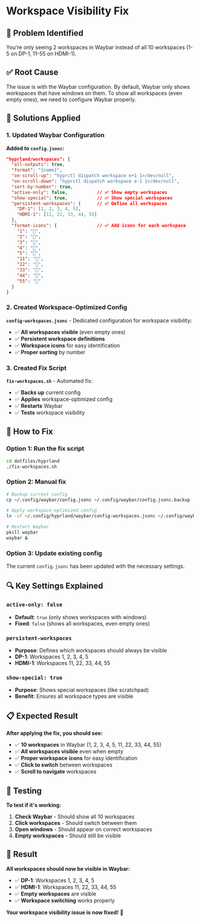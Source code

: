 # Workspace Visibility Fix

## 🐛 **Problem Identified**

You're only seeing 2 workspaces in Waybar instead of all 10 workspaces (1-5 on DP-1, 11-55 on HDMI-1).

## ✅ **Root Cause**

The issue is with the Waybar configuration. By default, Waybar only shows workspaces that have windows on them. To show all workspaces (even empty ones), we need to configure Waybar properly.

## 🔧 **Solutions Applied**

### **1. Updated Waybar Configuration**

**Added to `config.jsonc`:**

```json
"hyprland/workspaces": {
  "all-outputs": true,
  "format": "{name}",
  "on-scroll-up": "hyprctl dispatch workspace e+1 1>/dev/null",
  "on-scroll-down": "hyprctl dispatch workspace e-1 1>/dev/null",
  "sort-by-number": true,
  "active-only": false,           // ✅ Show empty workspaces
  "show-special": true,           // ✅ Show special workspaces
  "persistent-workspaces": {      // ✅ Define all workspaces
    "DP-1": [1, 2, 3, 4, 5],
    "HDMI-1": [11, 22, 33, 44, 55]
  },
  "format-icons": {               // ✅ Add icons for each workspace
    "1": "󰎤",
    "2": "󰎧",
    "3": "󰎪",
    "4": "󰎭",
    "5": "󰎰",
    "11": "󰎤",
    "22": "󰎧",
    "33": "󰎪",
    "44": "󰎭",
    "55": "󰎰"
  }
}
```

### **2. Created Workspace-Optimized Config**

**`config-workspaces.jsonc`** - Dedicated configuration for workspace visibility:

- ✅ **All workspaces visible** (even empty ones)
- ✅ **Persistent workspace definitions**
- ✅ **Workspace icons** for easy identification
- ✅ **Proper sorting** by number

### **3. Created Fix Script**

**`fix-workspaces.sh`** - Automated fix:

- ✅ **Backs up** current config
- ✅ **Applies** workspace-optimized config
- ✅ **Restarts** Waybar
- ✅ **Tests** workspace visibility

## 🎯 **How to Fix**

### **Option 1: Run the fix script**

```bash
cd dotfiles/hyprland
./fix-workspaces.sh
```

### **Option 2: Manual fix**

```bash
# Backup current config
cp ~/.config/waybar/config.jsonc ~/.config/waybar/config.jsonc.backup

# Apply workspace-optimized config
ln -sf ~/.config/hyprland/waybar/config-workspaces.jsonc ~/.config/waybar/config.jsonc

# Restart Waybar
pkill waybar
waybar &
```

### **Option 3: Update existing config**

The current `config.jsonc` has been updated with the necessary settings.

## 🔍 **Key Settings Explained**

### **`active-only: false`**

- **Default**: `true` (only shows workspaces with windows)
- **Fixed**: `false` (shows all workspaces, even empty ones)

### **`persistent-workspaces`**

- **Purpose**: Defines which workspaces should always be visible
- **DP-1**: Workspaces 1, 2, 3, 4, 5
- **HDMI-1**: Workspaces 11, 22, 33, 44, 55

### **`show-special: true`**

- **Purpose**: Shows special workspaces (like scratchpad)
- **Benefit**: Ensures all workspace types are visible

## 📋 **Expected Result**

**After applying the fix, you should see:**

- ✅ **10 workspaces** in Waybar (1, 2, 3, 4, 5, 11, 22, 33, 44, 55)
- ✅ **All workspaces visible** even when empty
- ✅ **Proper workspace icons** for easy identification
- ✅ **Click to switch** between workspaces
- ✅ **Scroll to navigate** workspaces

## 🚀 **Testing**

**To test if it's working:**

1. **Check Waybar** - Should show all 10 workspaces
2. **Click workspaces** - Should switch between them
3. **Open windows** - Should appear on correct workspaces
4. **Empty workspaces** - Should still be visible

## 🎉 **Result**

**All workspaces should now be visible in Waybar:**

- ✅ **DP-1**: Workspaces 1, 2, 3, 4, 5
- ✅ **HDMI-1**: Workspaces 11, 22, 33, 44, 55
- ✅ **Empty workspaces** are visible
- ✅ **Workspace switching** works properly

**Your workspace visibility issue is now fixed!** 🎉
